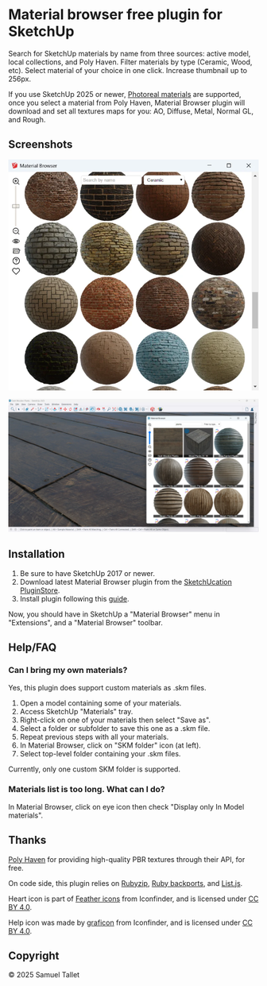# Material browser free plugin for SketchUp

Search for SketchUp materials by name from three sources: active model, local collections, and Poly Haven. Filter materials by type (Ceramic, Wood, etc). Select material of your choice in one click. Increase thumbnail up to 256px.

If you use SketchUp 2025 or newer, [Photoreal materials](https://help.sketchup.com/en/release-notes/sketchup-desktop-20250#photoreal) are supported, once you select a material from Poly Haven, Material Browser plugin will download and set all textures maps for you: AO, Diffuse, Metal, Normal GL, and Rough.

Screenshots
-----------

![SketchUp 2017 - Material Browser Plugin - Plugin View](https://github.com/SamuelTallet/SketchUp-Material-Browser-Plugin/raw/main/docs/screenshots/sketchup_2017-material_browser_plugin-plugin_view.webp)

![SketchUp 2025 - Material Browser Plugin - SketchUp View](https://github.com/SamuelTallet/SketchUp-Material-Browser-Plugin/raw/main/docs/screenshots/sketchup_2025-material_browser_plugin-sketchup_view.webp)

Installation
------------

1. Be sure to have SketchUp 2017 or newer.
2. Download latest Material Browser plugin from the [SketchUcation PluginStore](https://sketchucation.com/plugin/2365-material_browser).
3. Install plugin following this [guide](https://www.youtube.com/watch?v=tyM5f81eRno).

Now, you should have in SketchUp a "Material Browser" menu in "Extensions", and a "Material Browser" toolbar.

Help/FAQ
--------

### Can I bring my own materials?

Yes, this plugin does support custom materials as .skm files.

1. Open a model containing some of your materials.
2. Access SketchUp "Materials" tray.
3. Right-click on one of your materials then select "Save as".
4. Select a folder or subfolder to save this one as a .skm file.
5. Repeat previous steps with all your materials.  
6. In Material Browser, click on "SKM folder" icon (at left).
7. Select top-level folder containing your .skm files.

Currently, only one custom SKM folder is supported.

### Materials list is too long. What can I do?

In Material Browser, click on eye icon then check "Display only In Model materials".

Thanks
------

[Poly Haven](https://polyhaven.com) for providing high-quality PBR textures through their API, for free.

On code side, this plugin relies on [Rubyzip](https://github.com/rubyzip/rubyzip), [Ruby backports](https://github.com/marcandre/backports), and [List.js](https://github.com/javve/list.js).

Heart icon is part of [Feather icons](https://www.iconfinder.com/iconsets/feather-5) from Iconfinder, and is licensed under [CC BY 4.0](https://creativecommons.org/licenses/by/4.0/).

Help icon was made by [graficon](https://www.iconfinder.com/graficon) from Iconfinder, and is licensed under [CC BY 4.0](https://creativecommons.org/licenses/by/4.0/).


Copyright
---------

© 2025 Samuel Tallet
